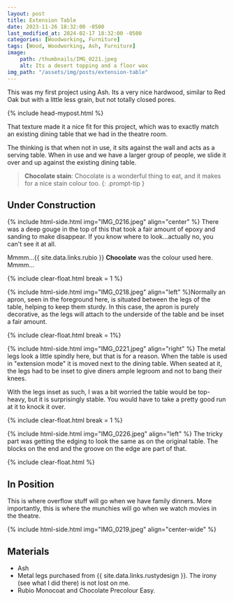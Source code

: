 ```yaml
---
layout: post
title: Extension Table
date: 2023-11-26 18:32:00 -0500
last_modified_at: 2024-02-17 18:32:00 -0500
categories: [Woodworking, Furniture]
tags: [Wood, Woodworking, Ash, Furniture]
image: 
    path: /thumbnails/IMG_0221.jpeg
    alt: Its a desert topping and a floor wax
img_path: "/assets/img/posts/extension-table"
---
```


This was my first project using Ash. Its a very nice hardwood, similar to Red Oak but with a little less grain, but not totally closed pores.

{% include head-mypost.html %}

That texture made it a nice fit for this project, which was to exactly match an existing dining table that we had in the theatre room.

The thinking is that when not in use, it sits against the wall and acts as a serving table. When in use and we have a larger group of people, we slide it over and up against the existing dining table.

> **Chocolate stain**: Chocolate is a wonderful thing to eat, and it makes for a nice stain colour too.
{: .prompt-tip }

## Under Construction

{% include html-side.html img="IMG_0216.jpeg" align="center" %}
There was a deep gouge in the top of this that took a fair amount of epoxy and sanding to make disappear. If you know where to look...actually no, you can't see it at all.

Mmmm...{{ site.data.links.rubio }} **Chocolate** was the colour used here.  Mmmm...

{% include clear-float.html break = 1 %}

{% include html-side.html img="IMG_0218.jpeg" align="left" %}Normally an apron, seen in the foreground here, is situated between the legs of the table, helping to keep them sturdy.  In this case, the apron is purely decorative, as the legs will attach to the underside of the table and be inset a fair amount.

{% include clear-float.html break  = 1%}

{% include html-side.html img="IMG_0221.jpeg" align="right" %}
The metal legs look a little spindly here, but that is for a reason. When the table is used in "extension mode" it is moved next to the dining table. When seated at it, the legs had to be inset to give diners ample legroom and not to bang their knees.

With the legs inset as such, I was a bit worried the table would be top-heavy, but it is surprisingly stable.  You would have to take a pretty good run at it to knock it over.

{% include clear-float.html break = 1 %}

{% include html-side.html img="IMG_0226.jpeg" align="left" %}
The tricky part was getting the edging to look the same as on the original table. The blocks on the end and the groove on the edge are part of that.

{% include clear-float.html %}

## In Position

This is where overflow stuff will go when we have family dinners.  More importantly, this is where the munchies will go when we watch movies in the theatre.

{% include html-side.html img="IMG_0219.jpeg" align="center-wide" %}

## Materials

- Ash
- Metal legs purchased from {{ site.data.links.rustydesign }}. The irony (see what I did there) is not lost on me.
- Rubio Monocoat and Chocolate Precolour Easy.
